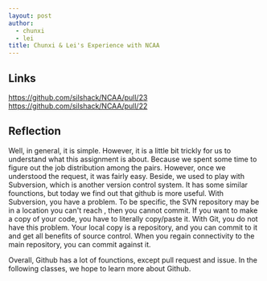 ```yaml
---
layout: post
author:
  - chunxi
  - lei
title: Chunxi & Lei's Experience with NCAA
---
```

 ## Links
 https://github.com/silshack/NCAA/pull/23
 https://github.com/silshack/NCAA/pull/22
 
 ## Reflection
 Well, in general, it is simple. However, it is a little bit trickly for us to understand what this assignment is about. Because 
 we spent some time to figure out the job distribution among the pairs. However, once we understood the request, it was fairly easy.
 Beside, we used to play with Subversion, which is another version control system. It has some similar founctions, but today we find
 out that github is more useful. With Subversion, you have a problem. To be specific, the SVN repository may be in a location you can't reach , then you cannot commit. If you want to make a copy of your code, you have to literally copy/paste it.
 With Git, you do not have this problem. Your local copy is a repository, and you can commit to it and get all benefits of source control. When you regain connectivity to the main repository, you can commit against it.
 
 Overall, Github has a lot of founctions, except pull request and issue. In the following classes, we hope to learn more about Github.
